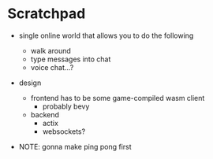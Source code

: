 # Scratchpad

- single online world that allows you to do the following
    - walk around
    - type messages into chat
    - voice chat...?

- design
    - frontend has to be some game-compiled wasm client
        - probably bevy
    - backend
        - actix
        - websockets?

- NOTE: gonna make ping pong first
